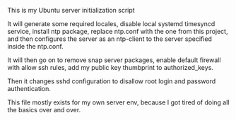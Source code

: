 This is my Ubuntu server initialization script

It will generate some required locales, disable local systemd timesyncd service, install ntp package,
replace ntp.conf with the one from this project, and then configures the server as an ntp-client to the server specified inside the ntp.conf.

It will then go on to remove snap server packages, enable default firewall with allow ssh rules, add my public key thumbprint to authorized_keys.

Then it changes sshd configuration to disallow root login and password authentication.

This file mostly exists for my own server env, because I got tired of doing all the basics over and over.